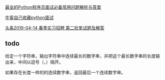 [最全的Python程序员面试必备常用问题解析与答案](https://www.django.cn/article/show-19.html)


[ 牛客自己收藏python面试 ](https://www.nowcoder.com/profile/611543251/following-posts)

[头条2019-04-14  春季实习招聘  第二批笔试题及解答](https://blog.csdn.net/skj1995/article/details/89303470)

## todo 

给定一个字符串，输出字符串中连续最长的数字串，并把这个最长数字串的长度输出来，中间以逗号（，）隔开。

如果存在长度一样的的连续数字串，返回最后一个连续数字串。
